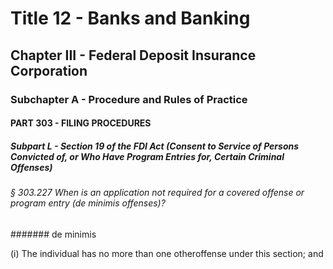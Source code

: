 
# Title 12 - Banks and Banking
## Chapter III - Federal Deposit Insurance Corporation
### Subchapter A - Procedure and Rules of Practice
#### PART 303 - FILING PROCEDURES
##### Subpart L - Section 19 of the FDI Act (Consent to Service of Persons Convicted of, or Who Have Program Entries for, Certain Criminal Offenses)
###### § 303.227 When is an application not required for a covered offense or program entry (de minimis offenses)?
####### de minimis

(i) The individual has no more than one otheroffense under this section; and
